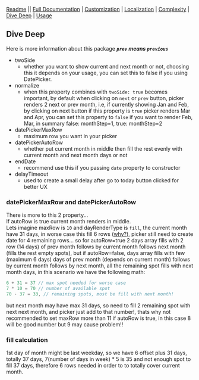 [Readme](../README.md) || [Full Documentation](../docs/index.md) | [Customization](./customization.md) | [Localization](./localization.md) | [Complexity](./complexity.md) | [Dive Deep](./diveDeep.md) | [Usage](./usage.md)

## Dive Deep

Here is more information about this package
**_`prev` means `previous`_**

- twoSide
  - whether you want to show current and next month or not, choosing this it depends on your usage, you can set this to false if you using DatePicker.
- normalize
  - when this property combines with `twoSide: true` becomes important, by default when clicking on `next` or `prev` button, picker renders 2 next or prev month, i.e, if currently showing Jan and Feb, by clicking on next button if this property is `true` picker renders Mar and Apr, you can set this property to `false` if you want to render Feb, Mar, in summary false: monthStep=1, true: monthStep=2
- datePickerMaxRow
  - maximum row you want in your picker
- datePickerAutoRow
  - whether put current month in middle then fill the rest evenly with current month and next month days or not
- endDate
  - recommend use this if you passing `date` property to constructor
- delayTimeout
  - used to create a small delay after go to today button clicked for better UX

### datePickerMaxRow and datePickerAutoRow

There is more to this 2 property... <br>
If autoRow is true current month renders in middle. <br>
Lets imagine maxRow is `10` and dayRenderType is `fill`, the current month have 31 days, in worse case this fill 6 rows ([why?](#fill-calculation)), picker still need to create date for 4 remaining rows... so for autoRow=true 2 days array fills with 2 row (14 days) of prev month follows by current month follows next month (fills the rest empty spots), but if autoRow=false, days array fills with few (maximum 6 days) days of prev month (depends on current month) follows by current month follows by next month, all the remaining spot fills with next month days, in this scenario we have the following math:

```js
6 + 31 = 37 // max spot needed for worse case
7 * 10 = 70 // number of available spot
70 - 37 = 33, // remaining spots, most be fill with next month!
```

but next month may have max 31 days, so need to fill 2 remaining spot with next next month, and picker just add to that number!, thats why not recommended to set maxRow more than 11 if autoRow is true, in this case 8 will be good number but 9 may cause problem!!

### fill calculation

1st day of month might be last weekday, so we have 6 offset plus 31 days, totally 37 days, 7(number of days in week) \* 5 is 35 and not enough spot to fill 37 days, therefore 6 rows needed in order to to totally cover current month.
